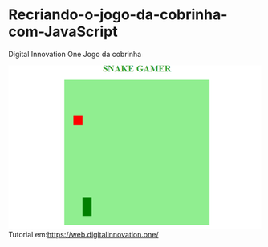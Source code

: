 # Recriando-o-jogo-da-cobrinha-com-JavaScript
Digital Innovation One
Jogo da cobrinha 

![SnakeGame](snakeGame.PNG)
Tutorial em:https://web.digitalinnovation.one/
